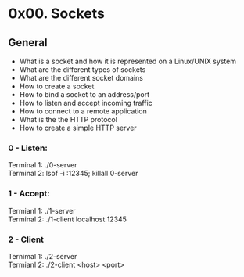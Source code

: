 # 0x00. Sockets

## General
 - What is a socket and how it is represented on a Linux/UNIX system
 - What are the different types of sockets
 - What are the different socket domains
 - How to create a socket
 - How to bind a socket to an address/port
 - How to listen and accept incoming traffic
 - How to connect to a remote application
 - What is the the HTTP protocol
 - How to create a simple HTTP server

### 0 - Listen:
 Terminal 1: ./0-server\
 Terminal 2: lsof -i :12345; killall 0-server

### 1 - Accept:
 Termianl 1: ./1-server\
 Terminal 2: ./1-client localhost 12345

### 2 - Client
 Ternimal 1: ./2-server\
 Termianl 2: ./2-client \<host> \<port>

